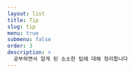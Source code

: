 ```yaml
---
layout: list
title: Tip
slug: tip
menu: true
submenu: false
order: 3
description: >
  공부하면서 알게 된 소소한 팁에 대해 정리합니다
---
```

